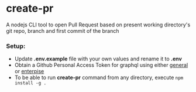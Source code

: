 # create-pr
A nodejs CLI tool to open Pull Request based on present working directory's git repo, branch and first commit of the branch

### Setup:

- Update **.env.example** file with your own values and rename it to **.env**
- Obtain a Github Personal Access Token for graphql using either [general](https://docs.github.com/en/graphql/guides/forming-calls-with-graphql#authenticating-with-graphql) or [enterpise](https://docs.github.com/en/enterprise-cloud@latest/graphql/guides/managing-enterprise-accounts#1-authenticate-with-your-personal-access-token) 
- To be able to run **create-pr** command from any directory, execute `npm install -g .`